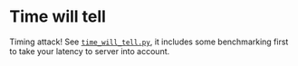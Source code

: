 # Time will tell

Timing attack! See [`time_will_tell.py`](time_will_tell.py), it includes some benchmarking first to take your latency to
server into account.
